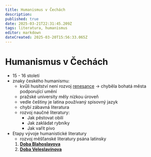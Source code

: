 ```yaml
---
title: Humanismus v Čechách
description: 
published: true
date: 2025-03-21T22:31:45.209Z
tags: literatura, humanismus
editor: markdown
dateCreated: 2025-03-20T15:56:33.065Z
---
```


# Humanismus v Čechách
- 15 - 16 století
- znaky českého humanismu:
	- kvůli husitství není rozvoj [renesance](/cs/literatura/humanismus_evropa#renesance) -> chyběla bohatá města podporující umění
	- pražské university měly nízkou úroveň
	- vedle češtiny je latina používaný spisovný jazyk
	- chybí zábavná literatura
	- rozvoj naučné literatury:
		- Jak pěstovat obilí
		- Jak zakládat rybníky
		- Jak vařit pivo
- Etapy vývoje humanistické literatury
	- rozvoj měšťanské literatury psána latinsky
	1. [**Doba Blahoslavova**](/cs/literatura/humanismus_cechy/blahoslav)
	2. [**Doba Veleslavínova**](/cs/literatura/humanismus_cechy/velestavin)